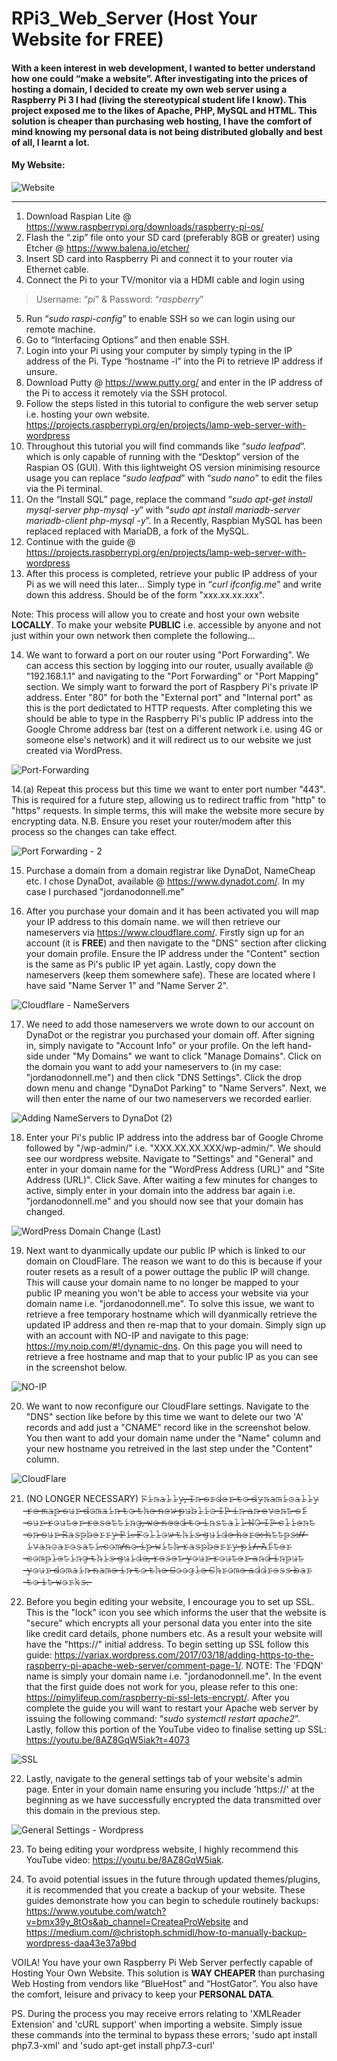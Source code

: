 # RPi3_Web_Server (Host Your Website for FREE)

#### With a keen interest in web development, I wanted to better understand how one could “make a website”. After investigating into the prices of hosting a domain, I decided to create my own web server using a Raspberry Pi 3 I had (living the stereotypical student life I know). This project exposed me to the likes of Apache, PHP, MySQL and HTML. This solution is cheaper than purchasing web hosting, I have the comfort of mind knowing my personal data is not being distributed globally and best of all, I learnt a lot. 

#### My Website: 

![Website](https://user-images.githubusercontent.com/36043248/87189430-894dcd00-c2e8-11ea-93b2-58587690324d.PNG)

-------------------------------------------------------------------------------------------------------------------------------

1. Download Raspian Lite @ https://www.raspberrypi.org/downloads/raspberry-pi-os/
2. Flash the “.zip” file onto your SD card (preferably 8GB or greater) using Etcher @ https://www.balena.io/etcher/
3. Insert SD card into Raspberry Pi and connect it to your router via Ethernet cable.
4. Connect the Pi to your TV/monitor via a HDMI cable and login using 
>Username: “*pi*” & 
>Password: “*raspberry*”
5. Run “*sudo raspi-config*” to enable SSH so we can login using our remote machine.
6. Go to “Interfacing Options” and then enable SSH.
7. Login into your Pi using your computer by simply typing in the IP address of the Pi. Type “hostname -l” into the Pi to retrieve IP address if unsure.
8. Download Putty @ https://www.putty.org/ and enter in the IP address of the Pi to access it remotely via the SSH protocol.
9. Follow the steps listed in this tutorial to configure the web server setup i.e. hosting your own website. https://projects.raspberrypi.org/en/projects/lamp-web-server-with-wordpress
10. Throughout this tutorial you will find commands like “*sudo leafpad*”. which is only capable of running with the “Desktop” version of the Raspian OS (GUI). With this lightweight OS version minimising resource usage you can replace “*sudo leafpad*” with “*sudo nano*” to edit the files via the Pi terminal.
11. On the “Install SQL” page, replace the command “*sudo apt-get install mysql-server php-mysql -y*” with “*sudo apt install mariadb-server mariadb-client php-mysql -y*”. In a Recently, Raspbian MySQL has been replaced replaced with MariaDB, a fork of the MySQL. 
12. Continue with the guide @ https://projects.raspberrypi.org/en/projects/lamp-web-server-with-wordpress
13. After this process is completed, retrieve your public IP address of your Pi as we will need this later... Simply type in “*curl ifconfig.me*” and write down this address. Should be of the form "xxx.xx.xx.xxx". 

Note: This process will allow you to create and host your own website **LOCALLY**. To make your website **PUBLIC** i.e. accessible by anyone and not just within your own network then complete the following...

14. We want to forward a port on our router using "Port Forwarding". We can access this section by logging into our router, usually available @ "192.168.1.1" and navigating to the "Port Forwarding" or "Port Mapping" section. We simply want to forward the port of Raspbery Pi's private IP address. Enter "80" for both the "External port" and "Internal port" as this is the port dedictated to HTTP requests. After completing this we should be able to type in the Raspberry Pi's public IP address into the Google Chrome address bar (test on a different network i.e. using 4G or someone else's network) and it will redirect us to our website we just created via WordPress. 

![Port-Forwarding](https://user-images.githubusercontent.com/36043248/87045938-62ac6b00-c1f0-11ea-8148-92f37c479fbc.PNG)

14.(a) Repeat this process but this time we want to enter port number "443". This is required for a future step, allowing us to redirect traffic from "http" to "https" requests. In simple terms, this will make the website more secure by encrypting data. N.B. Ensure you reset your router/modem after this process so the changes can take effect.

![Port Forwarding - 2](https://user-images.githubusercontent.com/36043248/104127868-716d0980-535c-11eb-8494-2bf5bf484b7f.PNG)

15. Purchase a domain from a domain registrar like DynaDot, NameCheap etc. I chose DynaDot, available @ https://www.dynadot.com/. In my case I purchased "jordanodonnell.me"

16. After you purchase your domain and it has been activated you will map your IP address to this domain name. we will then retrieve our nameservers via https://www.cloudflare.com/. Firstly sign up for an account (it is **FREE**) and then navigate to the "DNS" section after clicking your domain profile. Ensure the IP address under the "Content" section is the same as Pi's public IP yet again. Lastly, copy down the nameservers (keep them somewhere safe). These are located where I have said "Name Server 1" and "Name Server 2".

![Cloudflare - NameServers](https://user-images.githubusercontent.com/36043248/87045160-773c3380-c1ef-11ea-96c2-093ca65a9cda.PNG)

17. We need to add those nameservers we wrote down to our account on DynaDot or the registrar you purchased your domain off. After signing in, simply navigate to "Account Info" or your profile. On the left hand-side under "My Domains" we want to click "Manage Domains". Click on the domain you want to add your nameservers to (in my case: "jordanodonnell.me") and then click "DNS Settings". Click the drop down menu and change "DynaDot Parking" to "Name Servers". Next, we will then enter the name of our two nameservers we recorded earlier.

![Adding NameServers to DynaDot (2)](https://user-images.githubusercontent.com/36043248/87045208-858a4f80-c1ef-11ea-8a70-d6f89c928592.PNG)

18. Enter your Pi's public IP address into the address bar of Google Chrome followed by "/wp-admin/" i.e. "XXX.XX.XX.XXX/wp-admin/". We should see our wordpress website. Navigate to "Settings" and "General" and enter in your domain name for the "WordPress Address (URL)" and "Site Address (URL)". Click Save. After waiting a few minutes for changes to active, simply enter in your domain into the address bar again i.e. "jordanodonnell.me" and you should now see that your domain has changed.

![WordPress Domain Change (Last)](https://user-images.githubusercontent.com/36043248/87045253-96d35c00-c1ef-11ea-8d43-54f08f23afd3.PNG)

19. Next want to dyanmically update our public IP which is linked to our domain on CloudFlare. The reason we want to do this is because if your router resets as a result of a power outtage the public IP will change. This will cause your domain name to no longer be mapped to your public IP meaning you won't be able to access your website via your domain name i.e. "jordanodonnell.me". To solve this issue, we want to retrieve a free temporary hostname which will dyanmically retrieve the updated IP address and then re-map that to your domain. Simply sign up with an account with NO-IP and navigate to this page: https://my.noip.com/#!/dynamic-dns. On this page you will need to retrieve a free hostname and map that to your public IP as you can see in the screenshot below. 

![NO-IP](https://user-images.githubusercontent.com/36043248/87309126-15900800-c514-11ea-887f-4b12ff6c26c8.PNG)

20. We want to now reconfigure our CloudFlare settings. Navigate to the "DNS" section like before by this time we want to delete our two 'A' records and add just a "CNAME" record like in the screenshot below. You then want to add your domain name under the "Name" column and your new hostname you retreived in the last step under the "Content" column.

![CloudFlare](https://user-images.githubusercontent.com/36043248/87309439-8505f780-c514-11ea-881a-e61391a2f928.PNG)

21. (NO LONGER NECESSARY) 𝙵̶̶̶𝚒̶̶̶𝚗̶̶̶𝚊̶̶̶𝚕̶̶̶𝚕̶̶̶𝚢̶̶̶,̶̶̶ ̶̶̶𝙸̶̶̶𝚗̶̶̶ ̶̶̶𝚘̶̶̶𝚛̶̶̶𝚍̶̶̶𝚎̶̶̶𝚛̶̶̶ ̶̶̶𝚝̶̶̶𝚘̶̶̶ ̶̶̶𝚍̶̶̶𝚢̶̶̶𝚗̶̶̶𝚊̶̶̶𝚖̶̶̶𝚒̶̶̶𝚌̶̶̶𝚊̶̶̶𝚕̶̶̶𝚕̶̶̶𝚢̶̶̶ ̶̶̶𝚛̶̶̶𝚎̶̶̶-̶̶̶𝚖̶̶̶𝚊̶̶̶𝚙̶̶̶ ̶̶̶𝚘̶̶̶𝚞̶̶̶𝚛̶̶̶ ̶̶̶𝚍̶̶̶𝚘̶̶̶𝚖̶̶̶𝚊̶̶̶𝚒̶̶̶𝚗̶̶̶ ̶̶̶𝚝̶̶̶𝚘̶̶̶ ̶̶̶𝚝̶̶̶𝚑̶̶̶𝚎̶̶̶ ̶̶̶𝚗̶̶̶𝚎̶̶̶𝚠̶̶̶ ̶̶̶𝚙̶̶̶𝚞̶̶̶𝚋̶̶̶𝚕̶̶̶𝚒̶̶̶𝚌̶̶̶ ̶̶̶𝙸̶̶̶𝙿̶̶̶ ̶̶̶𝚒̶̶̶𝚗̶̶̶ ̶̶̶𝚊̶̶̶𝚗̶̶̶ ̶̶̶𝚎̶̶̶𝚟̶̶̶𝚎̶̶̶𝚗̶̶̶𝚝̶̶̶ ̶̶̶𝚘̶̶̶𝚏̶̶̶ ̶̶̶𝚘̶̶̶𝚞̶̶̶𝚛̶̶̶ ̶̶̶𝚛̶̶̶𝚘̶̶̶𝚞̶̶̶𝚝̶̶̶𝚎̶̶̶𝚛̶̶̶ ̶̶̶𝚛̶̶̶𝚎̶̶̶𝚜̶̶̶𝚎̶̶̶𝚝̶̶̶𝚝̶̶̶𝚒̶̶̶𝚗̶̶̶𝚐̶̶̶,̶̶̶ ̶̶̶𝚠̶̶̶𝚎̶̶̶ ̶̶̶𝚗̶̶̶𝚎̶̶̶𝚎̶̶̶𝚍̶̶̶ ̶̶̶𝚝̶̶̶𝚘̶̶̶ ̶̶̶𝚒̶̶̶𝚗̶̶̶𝚜̶̶̶𝚝̶̶̶𝚊̶̶̶𝚕̶̶̶𝚕̶̶̶ ̶̶̶𝙽̶̶̶𝙾̶̶̶-̶̶̶𝙸̶̶̶𝙿̶̶̶ ̶̶̶𝚌̶̶̶𝚕̶̶̶𝚒̶̶̶𝚎̶̶̶𝚗̶̶̶𝚝̶̶̶ ̶̶̶𝚘̶̶̶𝚗̶̶̶ ̶̶̶𝚘̶̶̶𝚞̶̶̶𝚛̶̶̶ ̶̶̶𝚁̶̶̶𝚊̶̶̶𝚜̶̶̶𝚙̶̶̶𝚋̶̶̶𝚎̶̶̶𝚛̶̶̶𝚛̶̶̶𝚢̶̶̶ ̶̶̶𝙿̶̶̶𝚒̶̶̶.̶̶̶ ̶̶̶𝙵̶̶̶𝚘̶̶̶𝚕̶̶̶𝚕̶̶̶𝚘̶̶̶𝚠̶̶̶ ̶̶̶𝚝̶̶̶𝚑̶̶̶𝚒̶̶̶𝚜̶̶̶ ̶̶̶𝚐̶̶̶𝚞̶̶̶𝚒̶̶̶𝚍̶̶̶𝚎̶̶̶ ̶̶̶𝚑̶̶̶𝚎̶̶̶𝚛̶̶̶𝚎̶̶̶:̶̶̶ ̶̶̶𝚑̶̶̶𝚝̶̶̶𝚝̶̶̶𝚙̶̶̶𝚜̶̶̶:̶̶̶/̶̶̶/̶̶̶𝚒̶̶̶𝚟̶̶̶𝚊̶̶̶𝚗̶̶̶𝚌̶̶̶𝚊̶̶̶𝚛̶̶̶𝚘̶̶̶𝚜̶̶̶𝚊̶̶̶𝚝̶̶̶𝚒̶̶̶.̶̶̶𝚌̶̶̶𝚘̶̶̶𝚖̶̶̶/̶̶̶𝚗̶̶̶𝚘̶̶̶-̶̶̶𝚒̶̶̶𝚙̶̶̶-̶̶̶𝚠̶̶̶𝚒̶̶̶𝚝̶̶̶𝚑̶̶̶-̶̶̶𝚛̶̶̶𝚊̶̶̶𝚜̶̶̶𝚙̶̶̶𝚋̶̶̶𝚎̶̶̶𝚛̶̶̶𝚛̶̶̶𝚢̶̶̶-̶̶̶𝚙̶̶̶𝚒̶̶̶/̶̶̶.̶̶̶ ̶̶̶𝙰̶̶̶𝚏̶̶̶𝚝̶̶̶𝚎̶̶̶𝚛̶̶̶ ̶̶̶𝚌̶̶̶𝚘̶̶̶𝚖̶̶̶𝚙̶̶̶𝚕̶̶̶𝚎̶̶̶𝚝̶̶̶𝚒̶̶̶𝚗̶̶̶𝚐̶̶̶ ̶̶̶𝚝̶̶̶𝚑̶̶̶𝚒̶̶̶𝚜̶̶̶ ̶̶̶𝚐̶̶̶𝚞̶̶̶𝚒̶̶̶𝚍̶̶̶𝚎̶̶̶,̶̶̶ ̶̶̶𝚛̶̶̶𝚎̶̶̶𝚜̶̶̶𝚎̶̶̶𝚝̶̶̶ ̶̶̶𝚢̶̶̶𝚘̶̶̶𝚞̶̶̶𝚛̶̶̶ ̶̶̶𝚛̶̶̶𝚘̶̶̶𝚞̶̶̶𝚝̶̶̶𝚎̶̶̶𝚛̶̶̶ ̶̶̶𝚊̶̶̶𝚗̶̶̶𝚍̶̶̶ ̶̶̶𝚒̶̶̶𝚗̶̶̶𝚙̶̶̶𝚞̶̶̶𝚝̶̶̶ ̶̶̶𝚢̶̶̶𝚘̶̶̶𝚞̶̶̶𝚛̶̶̶ ̶̶̶𝚍̶̶̶𝚘̶̶̶𝚖̶̶̶𝚊̶̶̶𝚒̶̶̶𝚗̶̶̶ ̶̶̶𝚗̶̶̶𝚊̶̶̶𝚖̶̶̶𝚎̶̶̶ ̶̶̶𝚒̶̶̶𝚗̶̶̶ ̶̶̶𝚝̶̶̶𝚘̶̶̶ ̶̶̶𝚝̶̶̶𝚑̶̶̶𝚎̶̶̶ ̶̶̶𝙶̶̶̶𝚘̶̶̶𝚘̶̶̶𝚐̶̶̶𝚕̶̶̶𝚎̶̶̶ ̶̶̶𝙲̶̶̶𝚑̶̶̶𝚛̶̶̶𝚘̶̶̶𝚖̶̶̶𝚎̶̶̶ ̶̶̶𝚊̶̶̶𝚍̶̶̶𝚍̶̶̶𝚛̶̶̶𝚎̶̶̶𝚜̶̶̶𝚜̶̶̶ ̶̶̶𝚋̶̶̶𝚊̶̶̶𝚛̶̶̶ ̶̶̶𝚝̶̶̶𝚘̶̶̶ ̶̶̶𝚒̶̶̶𝚝̶̶̶ ̶̶̶𝚠̶̶̶𝚘̶̶̶𝚛̶̶̶𝚔̶̶̶𝚜̶̶̶.̶̶̶

21. Before you begin editing your website, I encourage you to set up SSL. This is the "lock" icon you see which informs the user that the website is "secure" which encrypts all your personal data you enter into the site like credit card details, phone numbers etc. As a result your website will have the "https://" initial address. To begin setting up SSL follow this guide: https://variax.wordpress.com/2017/03/18/adding-https-to-the-raspberry-pi-apache-web-server/comment-page-1/. NOTE: The 'FDQN' name is simply your domain name i.e. "jordanodonnell.me". In the event that the first guide does not work for you, please refer to this one: https://pimylifeup.com/raspberry-pi-ssl-lets-encrypt/. After you complete the guide you will want to restart your Apache web server by issuing the following command: “*sudo systemctl restart apache2*”. Lastly, follow this portion of the YouTube video to finalise setting up SSL: https://youtu.be/8AZ8GqW5iak?t=4073

![SSL](https://user-images.githubusercontent.com/36043248/87311151-c7c8cf00-c516-11ea-93fd-971c7f727360.PNG)

22. Lastly, navigate to the general settings tab of your website's admin page. Enter in your domain name ensuring you include 'https://' at the beginning as we have successfully encrypted the data transmitted over this domain in the previous step. 

![General Settings - Wordpress](https://user-images.githubusercontent.com/36043248/104128776-5d77d680-5361-11eb-9639-7a6dafeb788d.PNG)

23. To being editing your wordpress website, I highly recommend this YouTube video: https://youtu.be/8AZ8GqW5iak.

24. To avoid potential issues in the future through updated themes/plugins, it is recommended that you create a backup of your website. These guides demonstrate how you can begin to schedule routinely backups: https://www.youtube.com/watch?v=bmx39y_8tOs&ab_channel=CreateaProWebsite and https://medium.com/@christoph.schmidl/how-to-manually-backup-wordpress-daa43e37a9bd

VOILA! You have your own Raspberry Pi Web Server perfectly capable of Hosting Your Own Website. This solution is **WAY CHEAPER** than purchasing Web Hosting from vendors like “BlueHost” and “HostGator”. You also have the comfort, leisure and privacy to keep your **PERSONAL DATA**. 

PS. During the process you may receive errors relating to 'XMLReader Extension' and 'cURL support' when importing a website. Simply issue these commands into the terminal to bypass these errors; 'sudo apt install php7.3-xml' and 'sudo apt-get install php7.3-curl'




